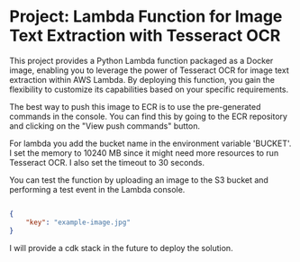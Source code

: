 # Project: Lambda Function for Image Text Extraction with Tesseract OCR

This project provides a Python Lambda function packaged as a Docker image, enabling you to leverage the power of Tesseract OCR for image text extraction within AWS Lambda. By deploying this function, you gain the flexibility to customize its capabilities based on your specific requirements.

The best way to push this image to ECR is to use the pre-generated commands in the console. You can find this by going to the ECR repository and clicking on the "View push commands" button.

For lambda you add the bucket name in the environment variable 'BUCKET'. I set the memory to 10240 MB since it might need more resources to run Tesseract OCR. I also set the timeout to 30 seconds.

You can test the function by uploading an image to the S3 bucket and performing a test event in the Lambda console. 

```json

{
    "key": "example-image.jpg"
}

```

I will provide a cdk stack in the future to deploy the solution.